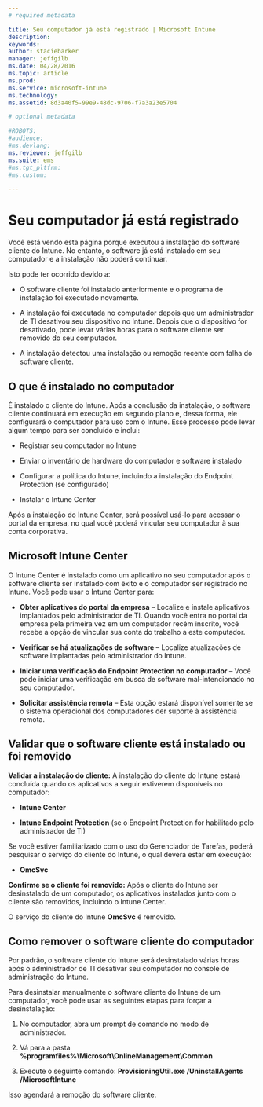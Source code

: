 ```yaml
---
# required metadata

title: Seu computador já está registrado | Microsoft Intune
description:
keywords:
author: staciebarker
manager: jeffgilb
ms.date: 04/28/2016
ms.topic: article
ms.prod:
ms.service: microsoft-intune
ms.technology:
ms.assetid: 8d3a40f5-99e9-48dc-9706-f7a3a23e5704

# optional metadata

#ROBOTS:
#audience:
#ms.devlang:
ms.reviewer: jeffgilb
ms.suite: ems
#ms.tgt_pltfrm:
#ms.custom:

---
```



# Seu computador já está registrado
Você está vendo esta página porque executou a instalação do software cliente do Intune. No entanto, o software já está instalado em seu computador e a instalação não poderá continuar.

Isto pode ter ocorrido devido a:

-   O software cliente foi instalado anteriormente e o programa de instalação foi executado novamente.

-   A instalação foi executada no computador depois que um administrador de TI desativou seu dispositivo no Intune. Depois que o dispositivo for desativado, pode levar várias horas para o software cliente ser removido do seu computador.

-   A instalação detectou uma instalação ou remoção recente com falha do software cliente.

## O que é instalado no computador
É instalado o cliente do Intune. Após a conclusão da instalação, o software cliente continuará em execução em segundo plano e, dessa forma, ele configurará o computador para uso com o Intune. Esse processo pode levar algum tempo para ser concluído e inclui:

-   Registrar seu computador no Intune

-   Enviar o inventário de hardware do computador e software instalado

-   Configurar a política do Intune, incluindo a instalação do Endpoint Protection (se configurado)

-   Instalar o Intune Center

Após a instalação do Intune Center, será possível usá-lo para acessar o portal da empresa, no qual você poderá vincular seu computador à sua conta corporativa.

## Microsoft Intune Center
O Intune Center é instalado como um aplicativo no seu computador após o software cliente ser instalado com êxito e o computador ser registrado no Intune. Você pode usar o Intune Center para:

-   **Obter aplicativos do portal da empresa** – Localize e instale aplicativos implantados pelo administrador de TI. Quando você entra no portal da empresa pela primeira vez em um computador recém inscrito, você recebe a opção de vincular sua conta do trabalho a este computador.

-   **Verificar se há atualizações de software** – Localize atualizações de software implantadas pelo administrador do Intune.

-   **Iniciar uma verificação do Endpoint Protection no computador** – Você pode iniciar uma verificação em busca de software mal-intencionado no seu computador.

-   **Solicitar assistência remota** – Esta opção estará disponível somente se o sistema operacional dos computadores der suporte à assistência remota.

## Validar que o software cliente está instalado ou foi removido
**Validar a instalação do cliente:**
A instalação do cliente do Intune estará concluída quando os aplicativos a seguir estiverem disponíveis no computador:

-   **Intune Center**

-   **Intune Endpoint Protection** (se o Endpoint Protection for habilitado pelo administrador de TI)

Se você estiver familiarizado com o uso do Gerenciador de Tarefas, poderá pesquisar o serviço do cliente do Intune, o qual deverá estar em execução:

-   **OmcSvc**

**Confirme se o cliente foi removido:**
Após o cliente do Intune ser desinstalado de um computador, os aplicativos instalados junto com o cliente são removidos, incluindo o Intune Center.

O serviço do cliente do Intune **OmcSvc** é removido.

## Como remover o software cliente do computador
Por padrão, o software cliente do Intune será desinstalado várias horas após o administrador de TI desativar seu computador no console de administração do Intune.

Para desinstalar manualmente o software cliente do Intune de um computador, você pode usar as seguintes etapas para forçar a desinstalação:

1.  No computador, abra um prompt de comando no modo de administrador.

2.  Vá para a pasta **%programfiles%\Microsoft\OnlineManagement\Common**

3.  Execute o seguinte comando: **ProvisioningUtil.exe /UninstallAgents /MicrosoftIntune**

Isso agendará a remoção do software cliente.



<!--HONumber=May16_HO1-->



